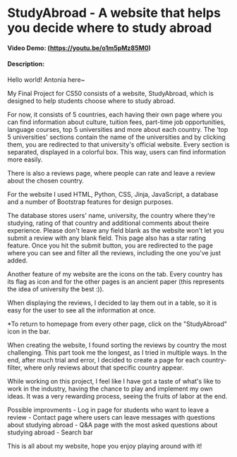 # StudyAbroad - A website that helps you decide where to study abroad
#### Video Demo:  (https://youtu.be/o1m5pMz85M0)
#### Description:
   Hello world! Antonia here~

   My Final Project for CS50 consists of a website, StudyAbroad, which is designed to help students choose where to study abroad.

   For now, it consists of 5 countries, each having their own page where you can find information about culture, tuition fees, part-time job opportunities, language courses, top 5 universities and more about each country. The 'top 5 universities' sections contain the name of the universities and by clicking them, you are redirected to that university's official website. Every section is separated, displayed in a colorful box. This way, users can find information more easily.

   There is also a reviews page, where people can rate and leave a review about the chosen country.

   For the website I used HTML, Python, CSS, Jinja, JavaScript, a database and a number of Bootstrap features for design purposes.

   The database stores users' name, university, the country where they're studying, rating of that country and additional comments about theire experience. Please don't leave any field blank as the website won't let you submit a review with any blank field. This page also has a star rating feature. Once you hit the submit button, you are redirected to the page where you can see and filter all the reviews, including the one you've just added.

   Another feature of my website are the icons on the tab. Every country has its flag as icon and for the other pages is an ancient paper (this represents the idea of university the best :)).

   When displaying the reviews, I decided to lay them out in a table, so it is easy for the user to see all the information at once.

   *To return to homepage from every other page, click on the "StudyAbroad" icon in the bar.

   When creating the website, I found sorting the reviews by country the most challenging. This part took me the longest, as I tried in multiple ways. In the end, after much trial and error, I decided to create a page for each country-filter, where only reviews about that specific country appear.

   While working on this project, I feel like I have got a taste of what's like to work in the industry, having the chance to play and implement my own ideas. It was a very rewarding process, seeing the fruits of labor at the end.

   Possible improvments
    - Log in page for students who want to leave a review
    - Contact page where users can leave messages with questions about studying abroad
    - Q&A page with the most asked questions about studying abroad
    - Search bar

   This is all about my website, hope you enjoy playing around with it!


